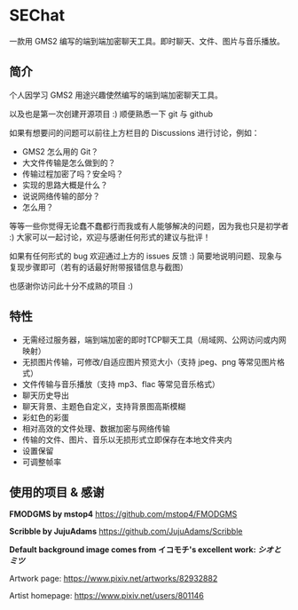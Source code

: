 # SEChat

一款用 GMS2 编写的端到端加密聊天工具。即时聊天、文件、图片与音乐播放。

## 简介

个人因学习 GMS2 用途兴趣使然编写的端到端加密聊天工具。

以及也是第一次创建开源项目 :) 顺便熟悉一下 git 与 github

如果有想要问的问题可以前往上方栏目的 Discussions 进行讨论，例如：
  * GMS2 怎么用的 Git？
  * 大文件传输是怎么做到的？
  * 传输过程加密了吗？安全吗？
  * 实现的思路大概是什么？
  * 说说网络传输的部分？
  * 怎么用？

等等一些你觉得无论蠢不蠢都行而我或有人能够解决的问题，因为我也只是初学者 :)
大家可以一起讨论，欢迎与感谢任何形式的建议与批评！

如果有任何形式的 bug 欢迎通过上方的 issues 反馈 :) 简要地说明问题、现象与复现步骤即可（若有的话最好附带报错信息与截图）

也感谢你访问此十分不成熟的项目 :)

## 特性

* 无需经过服务器，端到端加密的即时TCP聊天工具（局域网、公网访问或内网映射）
* 无损图片传输，可修改/自适应图片预览大小（支持 jpeg、png 等常见图片格式）
* 文件传输与音乐播放（支持 mp3、flac 等常见音乐格式）
* 聊天历史导出
* 聊天背景、主题色自定义，支持背景图高斯模糊
* 彩虹色的彩蛋
* 相对高效的文件处理、数据加密与网络传输
* 传输的文件、图片、音乐以无损形式立即保存在本地文件夹内
* 设置保留
* 可调整帧率

## 使用的项目 & 感谢

**FMODGMS by mstop4**
https://github.com/mstop4/FMODGMS

**Scribble by JujuAdams**
https://github.com/JujuAdams/Scribble

**Default background image comes from イコモチ's excellent work: *シオとミツ***

Artwork page: https://www.pixiv.net/artworks/82932882

Artist homepage: https://www.pixiv.net/users/801146
